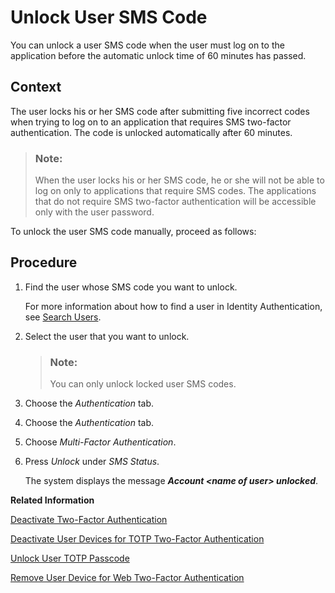 <!-- loio6120cc2c71114eb38758a5cea3fd699b -->

# Unlock User SMS Code

You can unlock a user SMS code when the user must log on to the application before the automatic unlock time of 60 minutes has passed.



## Context

The user locks his or her SMS code after submitting five incorrect codes when trying to log on to an application that requires SMS two-factor authentication. The code is unlocked automatically after 60 minutes.

> ### Note:  
> When the user locks his or her SMS code, he or she will not be able to log on only to applications that require SMS codes. The applications that do not require SMS two-factor authentication will be accessible only with the user password.

To unlock the user SMS code manually, proceed as follows:



## Procedure

1.  Find the user whose SMS code you want to unlock.

    For more information about how to find a user in Identity Authentication, see [Search Users](search-users-06078a6.md).

2.  Select the user that you want to unlock.

    > ### Note:  
    > You can only unlock locked user SMS codes.

3.  Choose the *Authentication* tab.

4.  Choose the *Authentication* tab.

5.  Choose *Multi-Factor Authentication*.

6.  Press *Unlock* under *SMS Status*.

    The system displays the message ***Account <name of user\> unlocked***.


**Related Information**  


[Deactivate Two-Factor Authentication](deactivate-two-factor-authentication-15db825.md "You can deactivate the second factor (passcode or security key) if the user has activated it via the profile page.")

[Deactivate User Devices for TOTP Two-Factor Authentication](deactivate-user-devices-for-totp-two-factor-authentication-87324d5.md "This document shows you how to deactivate the mobile devices used by a user to generate passcodes for access to applications requiring time-based one-time (TOTP) as two-factor authentication. You deactivate the user mobile devices from the administration console for Identity Authentication")

[Unlock User TOTP Passcode](unlock-user-totp-passcode-cb6615d.md "You can unlock a user passcode when the user must log on to the application before the automatic unlock time of 60 minutes has passed.")

[Remove User Device for Web Two-Factor Authentication](remove-user-device-for-web-two-factor-authentication-9529d97.md "This document shows you how to remove the registered devices used by a user for access to applications requiring web two-factor authentication (FIDO2 standard).")

